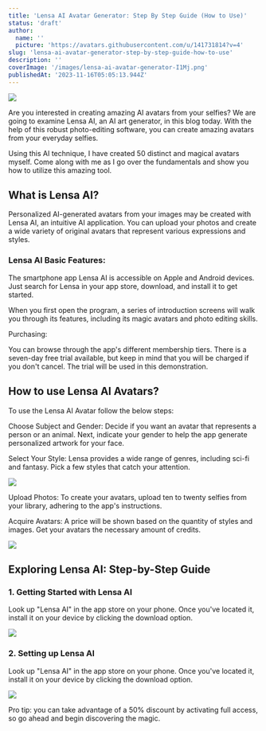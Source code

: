 ```yaml
---
title: 'Lensa AI Avatar Generator: Step By Step Guide (How to Use)'
status: 'draft'
author:
  name: ''
  picture: 'https://avatars.githubusercontent.com/u/141731814?v=4'
slug: 'lensa-ai-avatar-generator-step-by-step-guide-how-to-use'
description: ''
coverImage: '/images/lensa-ai-avatar-generator-I1Mj.png'
publishedAt: '2023-11-16T05:05:13.944Z'
---
```


![](/images/lensa-ai-avatar-generator-k2Mj.png)

Are you interested in creating amazing AI avatars from your selfies? We are going to examine Lensa AI, an AI art generator, in this blog today. With the help of this robust photo-editing software, you can create amazing avatars from your everyday selfies.

Using this AI technique, I have created 50 distinct and magical avatars myself. Come along with me as I go over the fundamentals and show you how to utilize this amazing tool.

## **What is Lensa AI?**

Personalized AI-generated avatars from your images may be created with Lensa AI, an intuitive AI application. You can upload your photos and create a wide variety of original avatars that represent various expressions and styles.

### **Lensa AI Basic Features:**

The smartphone app Lensa AI is accessible on Apple and Android devices. Just search for Lensa in your app store, download, and install it to get started.

When you first open the program, a series of introduction screens will walk you through its features, including its magic avatars and photo editing skills.

Purchasing:

You can browse through the app's different membership tiers. There is a seven-day free trial available, but keep in mind that you will be charged if you don't cancel. The trial will be used in this demonstration.

## **How to use Lensa AI Avatars?**

To use the Lensa AI Avatar follow the below steps:

Choose Subject and Gender: Decide if you want an avatar that represents a person or an animal. Next, indicate your gender to help the app generate personalized artwork for your face.

Select Your Style: Lensa provides a wide range of genres, including sci-fi and fantasy. Pick a few styles that catch your attention.

![](/images/image-94-QyMj.png)

Upload Photos: To create your avatars, upload ten to twenty selfies from your library, adhering to the app's instructions.

Acquire Avatars: A price will be shown based on the quantity of styles and images. Get your avatars the necessary amount of credits.

![](/images/image-95-MxNz.png)

## **Exploring Lensa AI: Step-by-Step Guide**

### **1\. Getting Started with Lensa AI**

Look up "Lensa AI" in the app store on your phone. Once you've located it, install it on your device by clicking the download option.

![](/images/image-90-U4Nz.png)

### **2\. Setting up Lensa AI**

Look up "Lensa AI" in the app store on your phone. Once you've located it, install it on your device by clicking the download option.

![](/images/image-91-k2NT.png)

Pro tip: you can take advantage of a 50% discount by activating full access, so go ahead and begin discovering the magic.









<br>



